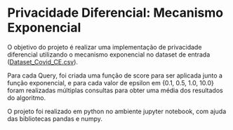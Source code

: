 # Privacidade Diferencial: Mecanismo Exponencial
O objetivo do projeto é realizar uma implementação de privacidade diferencial utilizando o mecanismo exponencial no dataset de entrada ([Dataset_Covid_CE.csv](Dataset_Covid_CE)). 

Para cada Query, foi criada uma função de score para ser aplicada junto a função exponencial, e para cada valor de epsilon em {0.1, 0.5, 1.0, 10.0} foram realizadas múltiplas consultas para obter uma média dos resultados do algoritmo.

O projeto foi realizado em python no ambiente jupyter notebook, com ajuda das bibliotecas pandas e numpy.